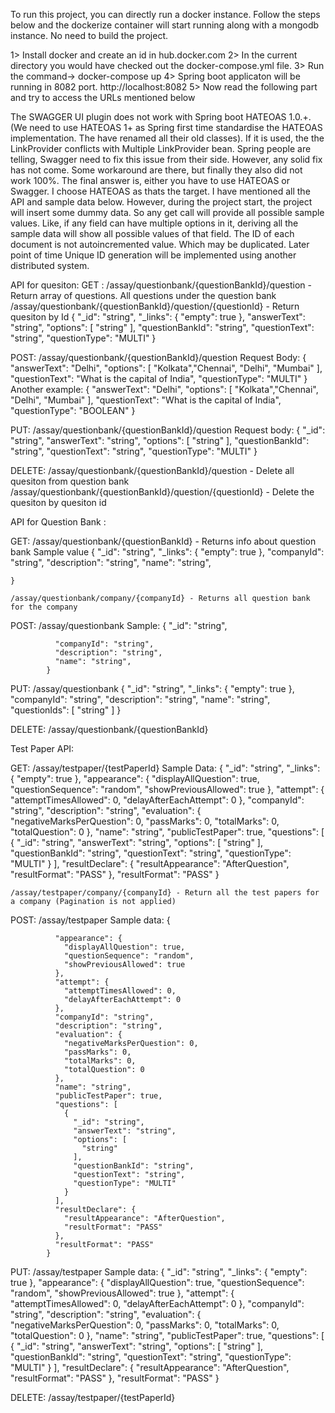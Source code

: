 To run this project, you can directly run a docker instance. Follow the steps below and the dockerize container will start running along with a mongodb instance. No need to build the project.

1> Install docker and create an id in hub.docker.com
2> In the current directory you would have checked out the docker-compose.yml file.
3> Run the command->  docker-compose up
4> Spring boot applicaton will be running in 8082 port. http://localhost:8082
5> Now read the following part and try to access the URLs mentioned below

The SWAGGER UI plugin does not work with Spring boot  HATEOAS 1.0.+. (We need to use HATEOAS 1+ as Spring first time standardise the HATEOAS implementation. The have renamed all their old classes). If it is used, the the LinkProvider conflicts with Multiple LinkProvider bean. Spring people are telling, Swagger need to fix this issue from their side. However, any solid fix has not come. Some workaround are there, but finally they also did not work 100%. The final answer is, either you have to use HATEOAS or Swagger. I choose HATEOAS as thats the target. I have mentioned all the API and sample data below. However, during the project start, the project will insert some dummy data. So any get call will provide all possible sample values. Like, if any field can have multiple options in it, deriving all the sample data will show all possible values of that field.
The ID of each document is not autoincremented value. Which may be duplicated. Later point of time Unique ID generation will be implemented using another distributed system.

API for quesiton:
GET :
	/assay/questionbank/{questionBankId}/question - Return array of questions. All questions under the question bank
	/assay/questionbank/{questionBankId}/question/{questionId} - Return quesiton by Id
		{
		  "_id": "string",
		  "_links": {
		    "empty": true
		  },
		  "answerText": "string",
		  "options": [
		    "string"
		  ],
		  "questionBankId": "string",
		  "questionText": "string",
		  "questionType": "MULTI"
		}

POST:
	/assay/questionbank/{questionBankId}/question
	Request Body:
		{ 
		  "answerText": "Delhi",
		  "options": [
		    "Kolkata","Chennai", "Delhi", "Mumbai"
		  ],
		  "questionText": "What is the capital of India",
		  "questionType": "MULTI"
		}
	Another example:
		{ 
		  "answerText": "Delhi",
		  "options": [
		    "Kolkata","Chennai", "Delhi", "Mumbai"
		  ],
		  "questionText": "What is the capital of India",
		  "questionType": "BOOLEAN"
		}
	
PUT:
	/assay/questionbank/{questionBankId}/question
		Request body:
			{
			  "_id": "string",
			  "answerText": "string",
			  "options": [
			    "string"
			  ],
			  "questionBankId": "string",
			  "questionText": "string",
			  "questionType": "MULTI"
			}

DELETE:
	/assay/questionbank/{questionBankId}/question - Delete all quesiton from question bank
	/assay/questionbank/{questionBankId}/question/{questionId} - Delete the quesiton by quesiton id
	
	


API for Question Bank :

GET:
	/assay/questionbank/{questionBankId} - Returns info about question bank
	Sample value
	{
	  "_id": "string",
	  "_links": {
	    "empty": true
	  },
	  "companyId": "string",
	  "description": "string",
	  "name": "string",
	  
	}
	
	/assay/questionbank/company/{companyId} - Returns all question bank for the company


POST:
	/assay/questionbank
		Sample:
			{
			  "_id": "string",
			  
			  "companyId": "string",
			  "description": "string",
			  "name": "string",
			}
PUT:
	/assay/questionbank
		{
		  "_id": "string",
		  "_links": {
		    "empty": true
		  },
		  "companyId": "string",
		  "description": "string",
		  "name": "string",
		  "questionIds": [
		    "string"
		  ]
		}
		
DELETE:
	/assay/questionbank/{questionBankId}




Test Paper API:

GET:
	/assay/testpaper/{testPaperId}
	Sample Data:
	{
	  "_id": "string",
	  "_links": {
	    "empty": true
	  },
	  "appearance": {
	    "displayAllQuestion": true,
	    "questionSequence": "random",
	    "showPreviousAllowed": true
	  },
	  "attempt": {
	    "attemptTimesAllowed": 0,
	    "delayAfterEachAttempt": 0
	  },
	  "companyId": "string",
	  "description": "string",
	  "evaluation": {
	    "negativeMarksPerQuestion": 0,
	    "passMarks": 0,
	    "totalMarks": 0,
	    "totalQuestion": 0
	  },
	  "name": "string",
	  "publicTestPaper": true,
	  "questions": [
	    {
	      "_id": "string",
	      "answerText": "string",
	      "options": [
	        "string"
	      ],
	      "questionBankId": "string",
	      "questionText": "string",
	      "questionType": "MULTI"
	    }
	  ],
	  "resultDeclare": {
	    "resultAppearance": "AfterQuestion",
	    "resultFormat": "PASS"
	  },
	  "resultFormat": "PASS"
	}
	
	/assay/testpaper/company/{companyId} - Return all the test papers for a company (Pagination is not applied)
	
	
POST:
	/assay/testpaper
		Sample data:
			{
			  
			  "appearance": {
			    "displayAllQuestion": true,
			    "questionSequence": "random",
			    "showPreviousAllowed": true
			  },
			  "attempt": {
			    "attemptTimesAllowed": 0,
			    "delayAfterEachAttempt": 0
			  },
			  "companyId": "string",
			  "description": "string",
			  "evaluation": {
			    "negativeMarksPerQuestion": 0,
			    "passMarks": 0,
			    "totalMarks": 0,
			    "totalQuestion": 0
			  },
			  "name": "string",
			  "publicTestPaper": true,
			  "questions": [
			    {
			      "_id": "string",
			      "answerText": "string",
			      "options": [
			        "string"
			      ],
			      "questionBankId": "string",
			      "questionText": "string",
			      "questionType": "MULTI"
			    }
			  ],
			  "resultDeclare": {
			    "resultAppearance": "AfterQuestion",
			    "resultFormat": "PASS"
			  },
			  "resultFormat": "PASS"
			}

PUT: 
	/assay/testpaper
		Sample data:
			{
			  "_id": "string",
			  "_links": {
			    "empty": true
			  },
			  "appearance": {
			    "displayAllQuestion": true,
			    "questionSequence": "random",
			    "showPreviousAllowed": true
			  },
			  "attempt": {
			    "attemptTimesAllowed": 0,
			    "delayAfterEachAttempt": 0
			  },
			  "companyId": "string",
			  "description": "string",
			  "evaluation": {
			    "negativeMarksPerQuestion": 0,
			    "passMarks": 0,
			    "totalMarks": 0,
			    "totalQuestion": 0
			  },
			  "name": "string",
			  "publicTestPaper": true,
			  "questions": [
			    {
			      "_id": "string",
			      "answerText": "string",
			      "options": [
			        "string"
			      ],
			      "questionBankId": "string",
			      "questionText": "string",
			      "questionType": "MULTI"
			    }
			  ],
			  "resultDeclare": {
			    "resultAppearance": "AfterQuestion",
			    "resultFormat": "PASS"
			  },
			  "resultFormat": "PASS"
			}

DELETE:
	/assay/testpaper/{testPaperId}